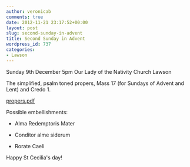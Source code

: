 ```yaml
---
author: veronicab
comments: true
date: 2012-11-21 23:17:52+00:00
layout: post
slug: second-sunday-in-advent
title: Second Sunday in Advent
wordpress_id: 737
categories:
- Lawson
---
```


Sunday 9th December
5pm Our Lady of the Nativity Church
Lawson

The simplified, psalm toned propers, Mass 17 (for Sundays of Advent and Lent) and Credo 1.

[propers.pdf](http://repleatur.net/wp-content/uploads/2012/11/propers1.pdf)

Possible embellishments:



	
  * Alma Redemptoris Mater

	
  * Conditor alme siderum

	
  * Rorate Caeli



Happy St Cecilia's day!
